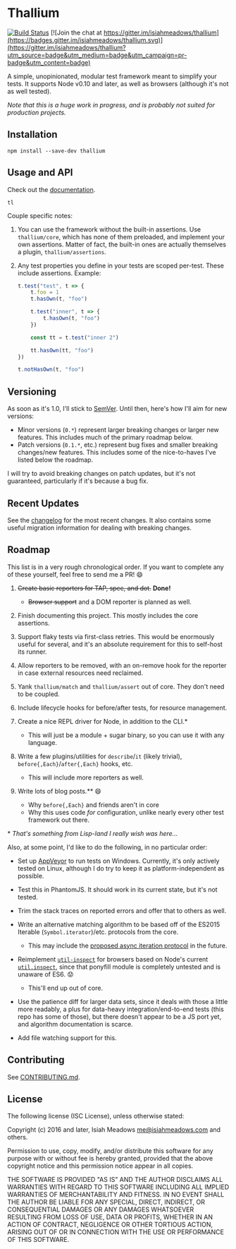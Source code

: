 # Thallium

[![Build Status](https://travis-ci.org/isiahmeadows/thallium.svg?branch=master)](https://travis-ci.org/isiahmeadows/thallium) [![Join the chat at https://gitter.im/isiahmeadows/thallium](https://badges.gitter.im/isiahmeadows/thallium.svg)](https://gitter.im/isiahmeadows/thallium?utm_source=badge&utm_medium=badge&utm_campaign=pr-badge&utm_content=badge)

A simple, unopinionated, modular test framework meant to simplify your tests. It supports Node v0.10 and later, as well as browsers (although it's not as well tested).

*Note that this is a huge work in progress, and is probably not suited for production projects.*

## Installation

```
npm install --save-dev thallium
```

## Usage and API

Check out the [documentation](http://github.com/isiahmeadows/thallium/blob/master/docs/README.md).

```
tl
```

Couple specific notes:

1. You can use the framework without the built-in assertions. Use `thallium/core`, which has none of them preloaded, and implement your own assertions. Matter of fact, the built-in ones are actually themselves a plugin, `thallium/assertions`.

2. Any test properties you define in your tests are scoped per-test. These include assertions. Example:

    ```js
    t.test("test", t => {
        t.foo = 1
        t.hasOwn(t, "foo")

        t.test("inner", t => {
            t.hasOwn(t, "foo")
        })

        const tt = t.test("inner 2")

        tt.hasOwn(tt, "foo")
    })

    t.notHasOwn(t, "foo")
    ```

## Versioning

As soon as it's 1.0, I'll stick to [SemVer](https://semver.org). Until then, here's how I'll aim for new versions:

- Minor versions (`0.*`) represent larger breaking changes or larger new features. This includes much of the primary roadmap below.
- Patch versions (`0.1.*`, etc.) represent bug fixes and smaller breaking changes/new features. This includes some of the nice-to-haves I've listed below the roadmap.

I will try to avoid breaking changes on patch updates, but it's not guaranteed, particularly if it's because a bug fix.

## Recent Updates

See the [changelog](https://github.com/isiahmeadows/thallium/blob/master/CHANGELOG.md) for the most recent changes. It also contains some useful migration information for dealing with breaking changes.

## Roadmap

This list is in a very rough chronological order. If you want to complete any of these yourself, feel free to send me a PR! :smile:

1. ~~Create basic reporters for TAP, spec, and dot.~~ **Done!**
    - ~~Browser support~~ and a DOM reporter is planned as well.

2. Finish documenting this project. This mostly includes the core assertions.

3. Support flaky tests via first-class retries. This would be enormously useful for several, and it's an absolute requirement for this to self-host its runner.

4. Allow reporters to be removed, with an on-remove hook for the reporter in case external resources need reclaimed.

5. Yank `thallium/match` and `thallium/assert` out of core. They don't need to be coupled.

5. Include lifecycle hooks for before/after tests, for resource management.

6. Create a nice REPL driver for Node, in addition to the CLI.\*
    - This will just be a module + sugar binary, so you can use it with any language.

7. Write a few plugins/utilities for `describe`/`it` (likely trivial), `before{,Each}`/`after{,Each}` hooks, etc.
    - This will include more reporters as well.

8. Write lots of blog posts.\*\* :smile:
    - Why `before{,Each}` and friends aren't in core
    - Why this uses code *for* configuration, unlike nearly every other test framework out there.

\* *That's something from Lisp-land I really wish was here...*

Also, at some point, I'd like to do the following, in no particular order:

- Set up [AppVeyor](https://www.appveyor.com/) to run tests on Windows. Currently, it's only actively tested on Linux, although I do try to keep it as platform-independent as possible.

- Test this in PhantomJS. It should work in its current state, but it's not tested.

- Trim the stack traces on reported errors and offer that to others as well.

- Write an alternative matching algorithm to be based off of the ES2015 Iterable (`Symbol.iterator`)/etc. protocols from the core.
    - This may include the [proposed async iteration protocol](https://github.com/tc39/proposal-async-iteration#async-iterators-and-async-iterables) in the future.

- Reimplement [`util-inspect`](https://www.npmjs.com/package/util-inspect) for browsers based on Node's current [`util.inspect`](https://nodejs.org/api/util.html#util_util_inspect_object_options), since that ponyfill module is completely untested and is unaware of ES6. :worried:

    - This'll end up out of core.

- Use the patience diff for larger data sets, since it deals with those a little more readably, a plus for data-heavy integration/end-to-end tests (this repo has some of those), but there doesn't appear to be a JS port yet, and algorithm documentation is scarce.

- Add file watching support for this.

## Contributing

See [CONTRIBUTING.md](https://github.com/isiahmeadows/thallium/blob/master/CONTRIBUTING.md).

## License

The following license (ISC License), unless otherwise stated:

Copyright (c) 2016 and later, Isiah Meadows <me@isiahmeadows.com> and others.

Permission to use, copy, modify, and/or distribute this software for any purpose with or without fee is hereby granted, provided that the above copyright notice and this permission notice appear in all copies.

THE SOFTWARE IS PROVIDED "AS IS" AND THE AUTHOR DISCLAIMS ALL WARRANTIES WITH REGARD TO THIS SOFTWARE INCLUDING ALL IMPLIED WARRANTIES OF MERCHANTABILITY AND FITNESS. IN NO EVENT SHALL THE AUTHOR BE LIABLE FOR ANY SPECIAL, DIRECT, INDIRECT, OR CONSEQUENTIAL DAMAGES OR ANY DAMAGES WHATSOEVER RESULTING FROM LOSS OF USE, DATA OR PROFITS, WHETHER IN AN ACTION OF CONTRACT, NEGLIGENCE OR OTHER TORTIOUS ACTION, ARISING OUT OF OR IN CONNECTION WITH THE USE OR PERFORMANCE OF THIS SOFTWARE.
